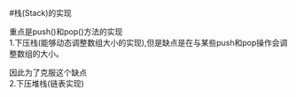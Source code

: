#栈(Stack)的实现  

重点是push()和pop()方法的实现  
1.下压栈(能够动态调整数组大小的实现),但是缺点是在与某些push和pop操作会调整数组的大小。  

因此为了克服这个缺点  
2.下压堆栈(链表实现)
